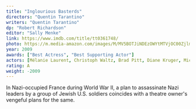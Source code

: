```yaml
---
title: "Inglourious Basterds"
directors: "Quentin Tarantino"
writers: "Quentin Tarantino"
dp: "Robert Richardson"
editor: "Sally Menke"
link: https://www.imdb.com/title/tt0361748/
photo: https://m.media-amazon.com/images/M/MV5BOTJiNDEzOWYtMTVjOC00ZjlmLWE0NGMtZmE1OWVmZDQ2OWJhXkEyXkFqcGdeQXVyNTIzOTk5ODM@._V1_UX182_CR0,0,182,268_AL_.jpg
year: 2009
awards: ["Best Actress", "Best Supporting Actor"]
actors: [Mélanie Laurent, Christoph Waltz, Brad Pitt, Diane Kruger, Michael Fassbender]
rating: A
weight: -2009
---
```

In Nazi-occupied France during World War II, a plan to assassinate Nazi leaders by a group of Jewish U.S. soldiers coincides with a theatre owner's vengeful plans for the same. 